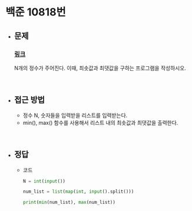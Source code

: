 # 백준 10818번

- ## 문제
  
    ### [링크](https://www.acmicpc.net/problem/10818)

    N개의 정수가 주어진다. 이때, 최솟값과 최댓값을 구하는 프로그램을 작성하시오.

<br>

- ## 접근 방법

    - 정수 N, 숫자들을 입력받을 리스트를 입력받는다.
    - min(), max() 함수를 사용해서 리스트 내의 최솟값과 최댓값을 출력한다.
 
<br>

- ## 정답

    - 코드
  
      ```python
      N = int(input())

      num_list = list(map(int, input().split()))
      
      print(min(num_list), max(num_list))
      ```
